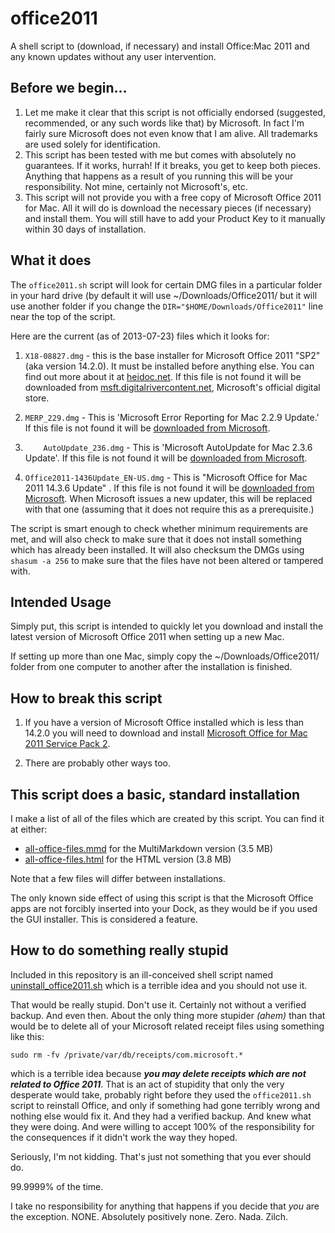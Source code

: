 office2011
==========

A shell script to (download, if necessary) and install Office:Mac 2011 and any known updates without any user intervention.

## Before we begin… ##

1. Let me make it clear that this script is not officially endorsed (suggested, recommended, or any such words like that) by Microsoft. In fact I'm fairly sure Microsoft does not even know that I am alive. All trademarks are used solely for identification.
2. This script has been tested with me but comes with absolutely no guarantees. If it works, hurrah! If it breaks, you get to keep both pieces. Anything that happens as a result of you running this will be your responsibility. Not mine, certainly not Microsoft's, etc.
3. This script will not provide you with a free copy of Microsoft Office 2011 for Mac. All it will do is download the necessary pieces (if necessary) and install them. You will still have to add your Product Key to it manually within 30 days of installation.

## What it does ##

The `office2011.sh`  script will look for certain DMG files in a particular folder in your hard drive (by default it will use ~/Downloads/Office2011/ but it will use another folder if you change the `DIR="$HOME/Downloads/Office2011"` line near the top of the script.

Here are the current (as of 2013-07-23) files which it looks for:

1.	`X18-08827.dmg` - this is the base installer for Microsoft Office 2011 "SP2" (aka version 14.2.0). It must be installed before anything else. You can find out more about it at [heidoc.net][1]. If this file is not found it will be downloaded from [msft.digitalrivercontent.net][], Microsoft's official digital store.

2. `MERP_229.dmg` - This is 'Microsoft Error Reporting for Mac 2.2.9 Update.' If this file is not found it will be [downloaded from Microsoft][2].

3. `	AutoUpdate_236.dmg` - This is 'Microsoft AutoUpdate for Mac 2.3.6 Update'. If this file is not found it will be [downloaded from Microsoft][3].

4. 	`Office2011-1436Update_EN-US.dmg` - This is "Microsoft Office for Mac 2011 14.3.6 Update" . If this file is not found it will be [downloaded from Microsoft][4]. When Microsoft issues a new updater, this will be replaced with that one (assuming that it does not require this as a prerequisite.)

The script is smart enough to check whether minimum requirements are met, and will also check to make sure that it does not install something which has already been installed. It will also checksum the DMGs using `shasum -a 256` to make sure that the files have not been altered or tampered with.

## Intended Usage

Simply put, this script is intended to quickly let you download and install the latest version of Microsoft Office 2011 when setting up a new Mac.

If setting up more than one Mac, simply copy the ~/Downloads/Office2011/ folder from one computer to another after the installation is finished.

## How to break this script ##

1. If you have a version of Microsoft Office installed which is less than 14.2.0 you will need to download and install [Microsoft Office for Mac 2011 Service Pack 2](http://www.microsoft.com/en-us/download/details.aspx?id=29419).

2. There are probably other ways too.

## This script does a basic, standard installation ##

I make a list of all of the files which are created by this script. You can find it at either:

* [all-office-files.mmd][5] for the MultiMarkdown version (3.5 MB)
* [all-office-files.html][6] for the HTML version (3.8 MB)

Note that a few files will differ between installations.

The only known side effect of using this script is that the Microsoft Office apps are not
forcibly inserted into your Dock, as they would be if you used the GUI installer.
This is considered a feature.

## How to do something really stupid

Included in this repository is an ill-conceived shell script named [uninstall_office2011.sh][666] which is a terrible idea and you should not use it.

That would be really stupid. Don't use it. Certainly not without a verified backup. And even then. About the only thing more stupider *(ahem)* than that would be to delete all of your Microsoft related receipt files using something like this:

	sudo rm -fv /private/var/db/receipts/com.microsoft.*

which is a terrible idea because ***you may delete receipts which are not related to Office 2011***. That is an act of stupidity that only the very desperate would take, probably right before they used the `office2011.sh` script to reinstall Office, and only if something had gone terribly wrong and nothing else would fix it. And they had a verified backup. And knew what they were doing. And were willing to accept 100% of the responsibility for the consequences if it didn't work the way they hoped.

Seriously, I'm not kidding. That's just not something that you ever should do.

99.9999% of the time.

I take no responsibility for anything that happens if you decide that *you* are the exception. NONE. Absolutely positively none. Zero. Nada. Zilch.


<!-- Reference Links -->

[1]: http://www.heidoc.net/joomla/technology-science/microsoft/61-office-2011-for-mac-direct-download-links

[2]: http://www.microsoft.com/en-us/download/details.aspx?id=35382

[3]: http://www.microsoft.com/en-us/download/details.aspx?id=35381

[4]: http://www.microsoft.com/en-us/download/details.aspx?id=39634

[5]: https://raw.github.com/tjluoma/office2011/master/all-office-files.mmd

[6]: https://raw.github.com/tjluoma/office2011/master/all-office-files.html

[666]: https://raw.github.com/tjluoma/office2011/master/uninstall_office2011.sh


[msft.digitalrivercontent.net]: http://msft.digitalrivercontent.net/mac/X18-08827.dmg
